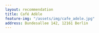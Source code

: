 ```yaml
---
layout: recommendation
title: Café Adèle
feature-img: "/assets/img/cafe_adele.jpg"
address: Bundesallee 142, 12161 Berlin
---
```

